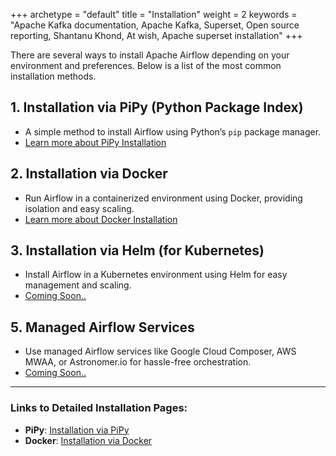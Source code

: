 +++ 
archetype = "default" 
title = "Installation" 
weight = 2
keywords     = "Apache Kafka documentation, Apache Kafka, Superset, Open source reporting, Shantanu Khond, At wish, Apache superset installation"
+++



There are several ways to install Apache Airflow depending on your environment and preferences. Below is a list of the most common installation methods.

## 1. **Installation via PiPy (Python Package Index)**
   - A simple method to install Airflow using Python’s `pip` package manager.
   - [Learn more about PiPy Installation](/installation/pipy)

## 2. **Installation via Docker**
   - Run Airflow in a containerized environment using Docker, providing isolation and easy scaling.
   - [Learn more about Docker Installation](/installation/docker)

## 3. **Installation via Helm (for Kubernetes)**
   - Install Airflow in a Kubernetes environment using Helm for easy management and scaling.
   - [Coming Soon..](#)

## 5. **Managed Airflow Services**
   - Use managed Airflow services like Google Cloud Composer, AWS MWAA, or Astronomer.io for hassle-free orchestration.
   - [Coming Soon..](#)

---

### Links to Detailed Installation Pages:

- **PiPy**: [Installation via PiPy](/installation/pipy)
- **Docker**: [Installation via Docker](/installation/docker)

